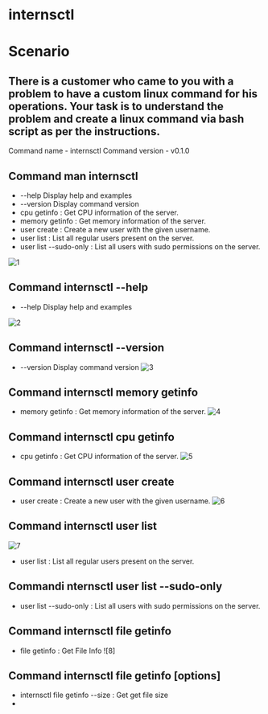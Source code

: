 # internsctl
# Scenario
## There is a customer who came to you with a problem to have a custom linux command for his operations. Your task is to understand the problem and create a linux command via bash script as per the instructions.
Command name - internsctl
Command version - v0.1.0

## Command man internsctl

-  --help     Display help and examples
- --version  Display command version
-  cpu getinfo            : Get CPU information of the server.
-  memory getinfo         : Get memory information of the server.
-  user create <username> : Create a new user with the given username.
-  user list              : List all regular users present on the server.
-  user list --sudo-only  : List all users with sudo permissions on the server.
    
![1](https://github.com/saindhyan/internsctl/assets/87525527/b2f961fa-5262-4ea5-84a5-0b0d67752df5)


## Command internsctl --help

-  --help     Display help and examples
  
![2](https://github.com/saindhyan/internsctl/assets/87525527/b2f961fa-5262-4ea5-84a5-0b0d67752df5)



## Command internsctl --version
- --version  Display command version
  ![3](https://github.com/saindhyan/internsctl/assets/87525527/3704280f-8eee-451b-a687-d3bdb4768dc4)

## Command internsctl memory getinfo
-  memory getinfo         : Get memory information of the server.
  ![4](https://github.com/saindhyan/internsctl/assets/87525527/2aaa9fc3-e0c5-43bb-a407-2f91fd5a736d)


## Command  internsctl cpu getinfo

-  cpu getinfo            : Get CPU information of the server.
 ![5](https://github.com/saindhyan/internsctl/assets/87525527/bf861821-2532-4fd4-92b0-32c0137b5462)

## Command internsctl user create <username>

-  user create <username> : Create a new user with the given username.
![6](https://github.com/saindhyan/internsctl/assets/87525527/0de0d73f-c4ea-4d91-ba25-1ea046acbb13)
## Command internsctl user list

  ![7](https://github.com/saindhyan/internsctl/assets/87525527/4ab5badb-effb-4928-ba45-08037aa8c544)


-  user list              : List all regular users present on the server.

## Commandi nternsctl user list --sudo-only

-  user list --sudo-only  : List all users with sudo permissions on the server.


## Command internsctl file getinfo <file-name>

-  file getinfo <file-name>            : Get File Info
  ![8]

## Command internsctl file getinfo [options] <file-name>

-  internsctl file getinfo --size <file-name>          : Get get file size
-  

